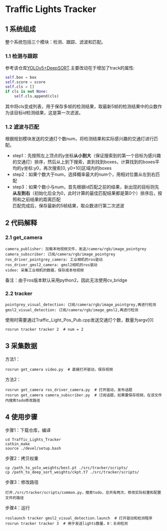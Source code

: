 # Traffic Lights Tracker
## 1 系统组成
整个系统包括三个模块：检测、跟踪、滤波和匹配。
### 1.1 检测与跟踪
参考该仓库[YOLOv5+DeepSORT](https://github.com/mikel-brostrom/Yolov5_DeepSort_Pytorch).主要改动在于增加了track的属性:
```python
self.box = box
self.score = score
self.cls = []
if cls is not None:
    self.cls.append(cls)
```
其中将cls变成列表，用于保存多帧的检测结果，取最新5帧的检测结果中的众数作为该目标id检测结果，这是第一次滤波。
### 1.2 滤波与匹配
根据规划模块发送的交通灯个数num，将检测结果和实际感兴趣的交通灯进行匹配。  
* step1：先按照左上顶点的y坐标**从小到大**（保证搜索到的第一个目标为感兴趣的交通灯）排序，然后从上到下搜索，直到找到boxes，计算找到的boxes平均的y坐标:y0，再次搜索[0, y0+10]区域内的boxes  
* step2：如果个数大于num，选择概率最大的num个，用相对位置从左到右匹配  
* step3：如果个数小与num，首先根据id匹配之前的结果，新出现的目标则先**从左到右**（初始化后全为0，此时计算的最佳匹配结果都是第0个）排序后，按照和之前结果的距离匹配    
匹配完成后，保存最新的5帧结果，取众数进行第二次滤波
## 2 代码解释
### 2.1 get_camera
```shell
camera_publisher: 加载本地视频文件，发送/camera/rgb/image_pointgrey
camera_subscriber: 订阅/camera/rgb/image_pointgrey
ros_driver_pointgrey_camera: 工业相机的ros驱动  
ros_driver_gmsl2_camera: gmsl2相机的ros驱动
video: 采集工业相机的数据，保存成本地视频
```
备注：由于ros版本默认采用python2，因此无法使用cv_bridge
### 2.2 tracker
```shell
pointgrey_visual_detection: 订阅/camera/rgb/image_pointgrey,再进行检测
gmsl2_visual_detection: 订阅/camera/rgb/image_gmsl2,再进行检测
```
使用时需要通过Traffic_Light_Pos_Pub.cpp发送交通灯个数，数量为argv[0]
```shell
rosrun tracker tracker 2  # num = 2
```  
## 3 采集数据
方法1：
```shell
rosrun get_camera video.py  # 直接打开驱动，保存视频
```
方法2：
```shell
rosrun get_camera ros_driver_camera.py  # 打开驱动，发布话题
rosrun get_camera camera_subscriber.py  # 订阅话题，如果要保存视频，在该文件内搜索todo修改路径
```
## 4 使用步骤
步骤1：下载仓库，编译
```shell
cd Traffic_Lights_Tracker
catkin_make
source ./devel/setup.bash
```
步骤2：拷贝权重
```shell
cp /path_to_yolo_weights/best.pt ./src/tracker/scripts/
cp /path_to_deep_sort_weights/ckpt.t7 ./src/tracker/scripts/
```
步骤3：修改路径
```shell
打开./src/tracker/scripts/common.py，搜索todo，总共有两次，修改实际权重和配置文件的路径
```
步骤4：运行
```shell
roslaunch tracker gmsl2_visual_detection.launch  # 打开驱动和检测程序
rosrun tracker tracker 3  # 用于发送lights数量，0：关闭检测
```